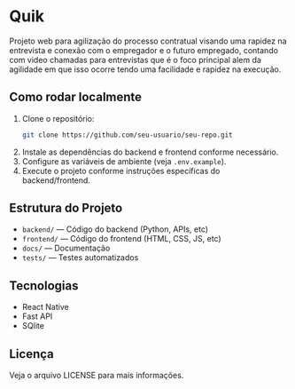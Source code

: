 # Quik

Projeto web para agilização do processo contratual visando uma rapidez na entrevista e conexão com o empregador e o futuro empregado, contando com video chamadas para entrevistas que é o foco principal alem da agilidade em que isso ocorre tendo uma facilidade e rapidez na execução.

## Como rodar localmente

1. Clone o repositório:
   ```sh
   git clone https://github.com/seu-usuario/seu-repo.git
   ```
2. Instale as dependências do backend e frontend conforme necessário.
3. Configure as variáveis de ambiente (veja `.env.example`).
4. Execute o projeto conforme instruções específicas do backend/frontend.

## Estrutura do Projeto
- `backend/` — Código do backend (Python, APIs, etc)
- `frontend/` — Código do frontend (HTML, CSS, JS, etc)
- `docs/` — Documentação
- `tests/` — Testes automatizados

## Tecnologias
- React Native
- Fast API
- SQlite

## Licença
Veja o arquivo LICENSE para mais informações.
